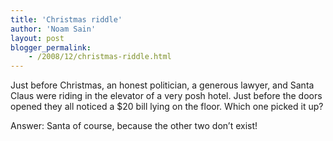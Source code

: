 ```yaml
---
title: 'Christmas riddle'
author: 'Noam Sain'
layout: post
blogger_permalink:
    - /2008/12/christmas-riddle.html
---
```


Just before Christmas, an honest politician, a generous lawyer, and Santa Claus were riding in the elevator of a very posh hotel. Just before the doors opened they all noticed a $20 bill lying on the floor. Which one picked it up?

Answer: Santa of course, because the other two don’t exist!